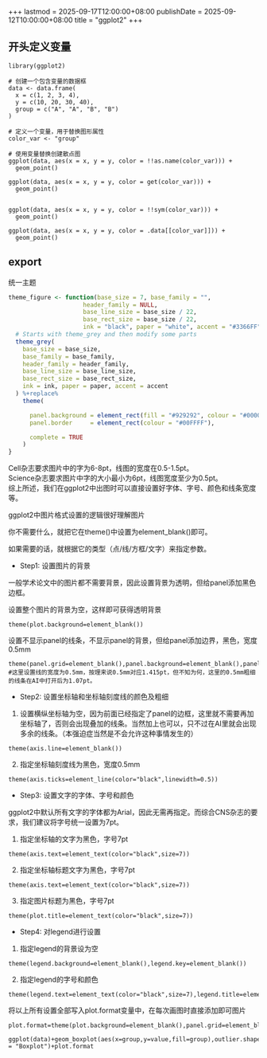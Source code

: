 +++
lastmod = 2025-09-17T12:00:00+08:00
publishDate = 2025-09-12T10:00:00+08:00
title = "ggplot2"
+++

## 开头定义变量

```
library(ggplot2)

# 创建一个包含变量的数据框
data <- data.frame(
  x = c(1, 2, 3, 4),
  y = c(10, 20, 30, 40),
  group = c("A", "A", "B", "B")
)

# 定义一个变量，用于替换图形属性
color_var <- "group"

# 使用变量替换创建散点图
ggplot(data, aes(x = x, y = y, color = !!as.name(color_var))) +
  geom_point()
  
ggplot(data, aes(x = x, y = y, color = get(color_var))) +
  geom_point()


ggplot(data, aes(x = x, y = y, color = !!sym(color_var))) +
  geom_point()

ggplot(data, aes(x = x, y = y, color = .data[[color_var]])) +
  geom_point()
```










## export



统一主题

```r
theme_figure <- function(base_size = 7, base_family = "",
                     header_family = NULL,
                     base_line_size = base_size / 22,
                     base_rect_size = base_size / 22,
                     ink = "black", paper = "white", accent = "#3366FF") {
  # Starts with theme_grey and then modify some parts
  theme_grey(
    base_size = base_size,
    base_family = base_family,
    header_family = header_family,
    base_line_size = base_line_size,
    base_rect_size = base_rect_size,
    ink = ink, paper = paper, accent = accent
  ) %+replace%
    theme(

      panel.background = element_rect(fill = "#929292", colour = "#000000"),
      panel.border     = element_rect(colour = "#00FFFF"),

      complete = TRUE
    )
}
```



Cell杂志要求图片中的字为6-8pt，线图的宽度在0.5-1.5pt。  
Science杂志要求图片中字的大小最小为6pt，线图宽度至少为0.5pt。  
综上所述，我们在ggplot2中出图时可以直接设置好字体、字号、颜色和线条宽度等。  

ggplot2中图片格式设置的逻辑很好理解图片

你不需要什么，就把它在theme()中设置为element_blank()即可。

如果需要的话，就根据它的类型（点/线/方框/文字）来指定参数。

- Step1: 设置图片的背景

一般学术论文中的图片都不需要背景，因此设置背景为透明，但给panel添加黑色边框。

设置整个图片的背景为空，这样即可获得透明背景
```
theme(plot.background=element_blank())
```

设置不显示panel的线条，不显示panel的背景，但给panel添加边界，黑色，宽度0.5mm
```
theme(panel.grid=element_blank(),panel.background=element_blank(),panel.border=element_rect(color="black",linewidth=0.5,fill=NA))
#这里设置线的宽度为0.5mm，按理来说0.5mm对应1.415pt，但不知为何，这里的0.5mm粗细的线条在AI中打开后为1.07pt。
```
- Step2: 设置坐标轴和坐标轴刻度线的颜色及粗细

1. 设置横纵坐标轴为空，因为前面已经指定了panel的边框，这里就不需要再加坐标轴了，否则会出现叠加的线条。当然加上也可以，只不过在AI里就会出现多余的线条。（本强迫症当然是不会允许这种事情发生的）
```
theme(axis.line=element_blank())
```

2. 指定坐标轴刻度线为黑色，宽度0.5mm
```
theme(axis.ticks=element_line(color="black",linewidth=0.5))
```
- Step3: 设置文字的字体、字号和颜色

ggplot2中默认所有文字的字体都为Arial，因此无需再指定。而综合CNS杂志的要求，我们建议将字号统一设置为7pt。

1. 指定坐标轴的文字为黑色，字号7pt
```
theme(axis.text=element_text(color="black",size=7))
```

2. 指定坐标轴标题文字为黑色，字号7pt
```
theme(axis.text=element_text(color="black",size=7))
```

3. 指定图片标题为黑色，字号7pt
```
theme(plot.title=element_text(color="black",size=7))
```
- Step4: 对legend进行设置

1. 指定legend的背景设为空
```
theme(legend.background=element_blank(),legend.key=element_blank())
```

2. 指定legend的字号和颜色
```
theme(legend.text=element_text(color="black",size=7),legend.title=element_text(color="black",size=7))
```
将以上所有设置全部写入plot.format变量中，在每次画图时直接添加即可图片
```
plot.format=theme(plot.background=element_blank(),panel.grid=element_blank(),panel.background=element_blank(),panel.border=element_rect(color="black",linewidth=0.5,fill=NA),axis.line=element_blank(),axis.ticks=element_line(color="black",linewidth=0.5),axis.text=element_text(color="black",size=7),axis.title=element_text(color="black",size=7),plot.title=element_text(color="black",size=7),legend.background=element_blank(),legend.key=element_blank(),legend.text=element_text(color="black",size=7),legend.title=element_text(color="black",size=7))

ggplot(data)+geom_boxplot(aes(x=group,y=value,fill=group),outlier.shape=NA)+labs(x="Group",y="Value",title = "Boxplot")+plot.format
```